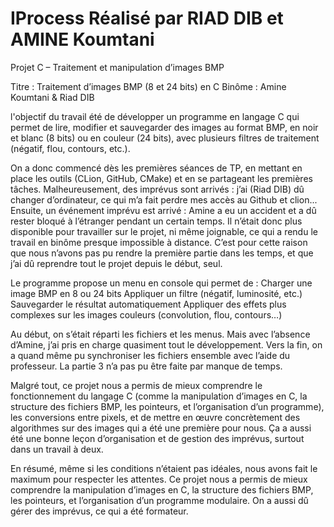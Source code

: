 # IProcess Réalisé par RIAD DIB et AMINE Koumtani

Projet C – Traitement et manipulation d’images BMP

Titre : Traitement d’images BMP (8 et 24 bits) en C
Binôme : Amine Koumtani & Riad DIB

l'objectif du travail été de développer un programme en langage C qui permet de lire, modifier et sauvegarder des images au format BMP, en noir et blanc (8 bits) ou en couleur (24 bits), avec plusieurs filtres de traitement (négatif, flou, contours, etc.).

On a donc commencé dès les premières séances de TP, en mettant en place les outils (CLion, GitHub, CMake) et en se partageant les premières tâches. Malheureusement, des imprévus sont arrivés : j’ai (Riad DIB) dû changer d’ordinateur, ce qui m’a fait perdre mes accès au Github et clion...
Ensuite, un événement imprévu est arrivé : Amine a eu un accident et a dû rester bloqué à l’étranger pendant un certain temps. 
Il n’était donc plus disponible pour travailler sur le projet, ni même joignable, ce qui a rendu le travail en binôme presque impossible à distance.
C’est pour cette raison que nous n’avons pas pu rendre la première partie dans les temps, et que j’ai dû reprendre tout le projet depuis le début, seul.

Le programme propose un menu en console qui permet de :
Charger une image BMP en 8 ou 24 bits
Appliquer un filtre (négatif, luminosité, etc.)
Sauvegarder le résultat automatiquement
Appliquer des effets plus complexes sur les images couleurs (convolution, flou, contours…)

Au début, on s’était réparti les fichiers et les menus. Mais avec l’absence d’Amine, j’ai pris en charge quasiment tout le développement. Vers la fin, on a quand même pu synchroniser les fichiers ensemble avec l’aide du professeur. La partie 3 n’a pas pu être faite par manque de temps.

Malgré tout, ce projet nous a permis de mieux comprendre le fonctionnement du langage C (comme la manipulation d’images en C, la structure des fichiers BMP, les pointeurs, et l’organisation d’un programme), les conversions entre pixels, et de mettre en œuvre concrètement des algorithmes sur des images qui a été une première pour nous.
Ça a aussi été une bonne leçon d’organisation et de gestion des imprévus, surtout dans un travail à deux.

En résumé, même si les conditions n’étaient pas idéales, nous avons fait le maximum pour respecter les attentes.
Ce projet nous a permis de mieux comprendre la manipulation d’images en C, la structure des fichiers BMP, les pointeurs, et l’organisation d’un programme modulaire. On a aussi dû gérer des imprévus, ce qui a été formateur.
